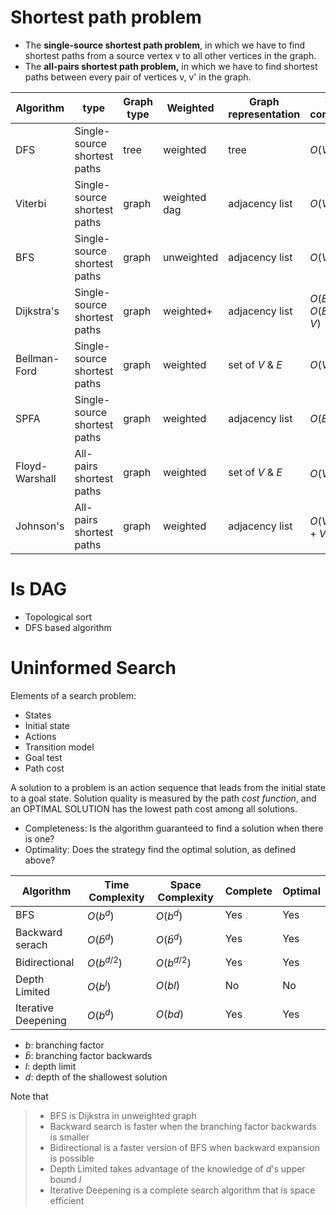 # Shortest path problem
* The **single-source shortest path problem**, in which we have to find shortest paths from a source vertex v to all other vertices in the graph.
* The **all-pairs shortest path problem,** in which we have to find shortest paths between every pair of vertices v, v' in the graph.

| Algorithm | type | Graph type | Weighted | Graph representation | Time complexity |
|-----------|------|------------|----------|----------------------|-----------------|
| DFS | Single-source shortest paths | tree | weighted | tree | $O(V + E)$ |
| Viterbi | Single-source shortest paths | graph | weighted dag | adjacency list | $O(V + E)$ |
| BFS | Single-source shortest paths | graph | unweighted | adjacency list | $O(V + E)$ |
| Dijkstra's | Single-source shortest paths | graph | weighted+ | adjacency list | $O(E \log V)$ $O(E + V \log V)$ |
| Bellman-Ford | Single-source shortest paths | graph | weighted | set of $V$ & $E$ | $O(VE)$ |
| SPFA | Single-source shortest paths | graph | weighted | adjacency list | $O(E)$ |
| Floyd-Warshall | All-pairs shortest paths | graph | weighted | set of $V$ & $E$ | $O(V^3)$ |
| Johnson's | All-pairs shortest paths | graph | weighted | adjacency list | $O(V^2\log V + VE)$ |

# Is DAG
* Topological sort
* DFS based algorithm

# Uninformed Search
Elements of a search problem: 

* States
* Initial state
* Actions
* Transition model
* Goal test
* Path cost

A solution to a problem is an action sequence that leads from the initial state to a goal state. Solution quality is measured by the path *cost function*, and an OPTIMAL SOLUTION has the lowest path cost among all solutions.

* Completeness: Is the algorithm guaranteed to find a solution when there is one?
* Optimality: Does the strategy find the optimal solution, as defined above?


| Algorithm | Time Complexity | Space Complexity | Complete | Optimal |
|---------------------|--------------|--------------|-----|-----|
| BFS                 | $O(b^d)$     | $O(b^d)$     | Yes | Yes |
| Backward serach     | $O(\bar b^d)$| $O(\bar b^d)$| Yes | Yes |
| Bidirectional       | $O(b^{d/2})$ | $O(b^{d/2})$ | Yes | Yes |
| Depth Limited       | $O(b^l)$     | $O(bl)$      | No  | No  |
| Iterative Deepening | $O(b^d)$     | $O(bd)$      | Yes | Yes |

* $b$: branching factor
* $\bar b$: branching factor backwards
* $l$: depth limit
* $d$: depth of the shallowest solution

Note that 

> * BFS is Dijkstra in unweighted graph
> * Backward search is faster when the branching factor backwards is smaller
> * Bidirectional is a faster version of BFS when backward expansion is possible
> * Depth Limited takes advantage of the knowledge of $d$'s upper bound $l$
> * Iterative Deepening is a complete search algorithm that is space efficient
